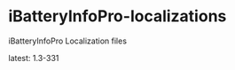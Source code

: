 iBatteryInfoPro-localizations
=============================

iBatteryInfoPro Localization files

latest: 1.3-331
